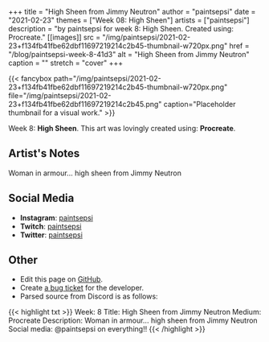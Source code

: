 +++
title =       "High Sheen from Jimmy Neutron"
author =      "paintsepsi"
date =        "2021-02-23"
themes =      ["Week 08: High Sheen"]
artists =     ["paintsepsi"]
description = "by paintsepsi for week 8: High Sheen. Created using: Procreate."
[[images]]
      src = "/img/paintsepsi/2021-02-23+f134fb41fbe62dbf11697219214c2b45-thumbnail-w720px.png"
      href = "/blog/paintsepsi-week-8-41d3"
      alt = "High Sheen from Jimmy Neutron"
      caption = ""
      stretch = "cover"
+++


{{< fancybox path="/img/paintsepsi/2021-02-23+f134fb41fbe62dbf11697219214c2b45-thumbnail-w720px.png" file="/img/paintsepsi/2021-02-23+f134fb41fbe62dbf11697219214c2b45.png" caption="Placeholder thumbnail for a visual work." >}}


Week 8: **High Sheen**. This art was lovingly created using: **Procreate**.

## Artist's Notes

Woman in armour... high sheen from Jimmy Neutron

## Social Media

- **Instagram**: <a href='https://instagram.com/paintsepsi' target='_blank'>paintsepsi</a>
- **Twitch**: <a href='https://twitch.tv/paintsepsi' target='_blank'>paintsepsi</a>
- **Twitter**: <a href='https://twitter.com/paintsepsi' target='_blank'>paintsepsi</a>

## Other

- Edit this page on [GitHub](https://github.com/teaminkling/web-refresh/edit/main/content/blog/paintsepsi-week-8-41d3.md).
- Create [a bug ticket](https://github.com/teaminkling/web-refresh/issues/new?assignees=&labels=bug&template=problem-report.md&title=) for the developer.
- Parsed source from Discord is as follows:

{{< highlight txt >}}
Week: 8
Title: High Sheen from Jimmy Neutron
Medium: Procreate
Description: Woman in armour... high sheen from Jimmy Neutron
Social media: @paintsepsi on everything!!
{{< /highlight >}}